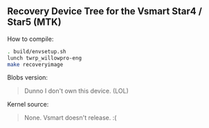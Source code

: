 ## Recovery Device Tree for the Vsmart Star4 / Star5 (MTK)

How to compile:
```sh
. build/envsetup.sh
lunch twrp_willowpro-eng
make recoveryimage
```

Blobs version:
> Dunno I don't own this device. (LOL)

Kernel source:
> None. Vsmart doesn't release. :(
